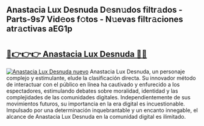 ## Anastacia Lux Desnuda D𝚎sn𝚞dos filtr𝚊dos - Parts-9s7 Vid𝚎os f𝚘tos - N𝚞evas filtr𝚊ciones atr𝚊ctivas aEG1p

# <h2><a href="http://mb0xpn5.tromn.icu/?c=Anastacia+Lux+Desnuda">🔗👉👉👉 Anastacia Lux Desnuda 🔗🔗</a></h2>

[![Anastacia Lux Desnuda nuevo](https://i.imgur.com/pEAQMta.gif)](http://mb0xpn5.tromn.icu/?c=Anastacia+Lux+Desnuda)
Anastacia Lux Desnuda, un personaje complejo y estimulante, elude la clasificación directa. Su innovador método de interactuar con el público en línea ha cautivado y enfurecido a los espectadores, estimulando debates sobre moralidad, identidad y las complejidades de las comunidades digitales. Independientemente de sus movimientos futuros, su importancia en la era digital es incuestionable. Impulsado por una determinación inquebrantable y un encanto innegable, el alcance de Anastacia Lux Desnuda en la comunidad digital es ilimitado.
